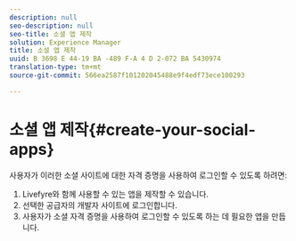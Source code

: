 ```yaml
---
description: null
seo-description: null
seo-title: 소셜 앱 제작
solution: Experience Manager
title: 소셜 앱 제작
uuid: B 3698 E 44-19 BA -489 F-A 4 D 2-072 BA 5430974
translation-type: tm+mt
source-git-commit: 566ea2587f101202045488e9f4edf73ece100293

---
```



# 소셜 앱 제작{#create-your-social-apps}

사용자가 이러한 소셜 사이트에 대한 자격 증명을 사용하여 로그인할 수 있도록 하려면:

1. Livefyre와 함께 사용할 수 있는 앱을 제작할 수 있습니다.
1. 선택한 공급자의 개발자 사이트에 로그인합니다.
1. 사용자가 소셜 자격 증명을 사용하여 로그인할 수 있도록 하는 데 필요한 앱을 만듭니다.
